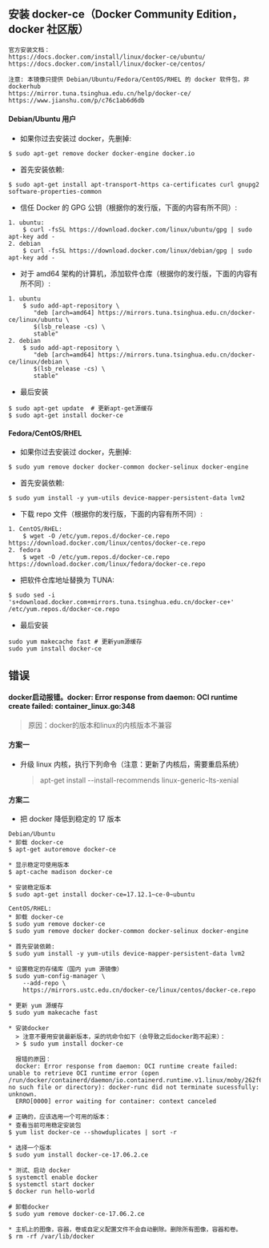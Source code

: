 ## 安装 docker-ce（Docker Community Edition，docker 社区版）
```
官方安装文档：
https://docs.docker.com/install/linux/docker-ce/ubuntu/
https://docs.docker.com/install/linux/docker-ce/centos/
```

```
注意: 本镜像只提供 Debian/Ubuntu/Fedora/CentOS/RHEL 的 docker 软件包，非 dockerhub
https://mirror.tuna.tsinghua.edu.cn/help/docker-ce/
https://www.jianshu.com/p/c76c1ab6d6db
```

#### Debian/Ubuntu 用户
* 如果你过去安装过 docker，先删掉:
```
$ sudo apt-get remove docker docker-engine docker.io
```

* 首先安装依赖:
```
$ sudo apt-get install apt-transport-https ca-certificates curl gnupg2 software-properties-common
```

* 信任 Docker 的 GPG 公钥（根据你的发行版，下面的内容有所不同）:
```
1. ubuntu: 
    $ curl -fsSL https://download.docker.com/linux/ubuntu/gpg | sudo apt-key add -
2. debian
    $ curl -fsSL https://download.docker.com/linux/debian/gpg | sudo apt-key add -
```

* 对于 amd64 架构的计算机，添加软件仓库（根据你的发行版，下面的内容有所不同）:
```
1. ubuntu
    $ sudo add-apt-repository \
       "deb [arch=amd64] https://mirrors.tuna.tsinghua.edu.cn/docker-ce/linux/ubuntu \
       $(lsb_release -cs) \
       stable"
2. debian
    $ sudo add-apt-repository \
       "deb [arch=amd64] https://mirrors.tuna.tsinghua.edu.cn/docker-ce/linux/debian \
       $(lsb_release -cs) \
       stable"
```

* 最后安装
```
$ sudo apt-get update  # 更新apt-get源缓存
$ sudo apt-get install docker-ce
```

#### Fedora/CentOS/RHEL
* 如果你过去安装过 docker，先删掉:
```
$ sudo yum remove docker docker-common docker-selinux docker-engine
```

* 首先安装依赖:
```
$ sudo yum install -y yum-utils device-mapper-persistent-data lvm2
```

* 下载 repo 文件（根据你的发行版，下面的内容有所不同）:
```
1. CentOS/RHEL: 
    $ wget -O /etc/yum.repos.d/docker-ce.repo https://download.docker.com/linux/centos/docker-ce.repo
2. fedora
    $ wget -O /etc/yum.repos.d/docker-ce.repo https://download.docker.com/linux/fedora/docker-ce.repo
```

* 把软件仓库地址替换为 TUNA:
```
$ sudo sed -i 's+download.docker.com+mirrors.tuna.tsinghua.edu.cn/docker-ce+' /etc/yum.repos.d/docker-ce.repo
```

* 最后安装
```
sudo yum makecache fast # 更新yum源缓存
sudo yum install docker-ce
```

## 错误
#### docker启动报错。docker: Error response from daemon: OCI runtime create failed: container_linux.go:348
> 原因：docker的版本和linux的内核版本不兼容

#### 方案一
* 升级 linux 内核，执行下列命令（注意：更新了内核后，需要重启系统）
    > apt-get install --install-recommends linux-generic-lts-xenial

#### 方案二
* 把 docker 降低到稳定的 17 版本
```
Debian/Ubuntu
* 卸载 docker-ce
$ apt-get autoremove docker-ce

* 显示稳定可使用版本
$ apt-cache madison docker-ce

* 安装稳定版本
$ sudo apt-get install docker-ce=17.12.1~ce-0~ubuntu
```

```
CentOS/RHEL: 
* 卸载 docker-ce
$ sudo yum remove docker-ce
$ sudo yum remove docker docker-common docker-selinux docker-engine

* 首先安装依赖:
$ sudo yum install -y yum-utils device-mapper-persistent-data lvm2

* 设置稳定的存储库（国内 yum 源镜像）
$ sudo yum-config-manager \
    --add-repo \
    https://mirrors.ustc.edu.cn/docker-ce/linux/centos/docker-ce.repo

* 更新 yum 源缓存
$ sudo yum makecache fast

* 安装docker
  > 注意不要用安装最新版本，采的坑命令如下（会导致之后docker跑不起来）：
  > $ sudo yum install docker-ce

  报错的原因：
  docker: Error response from daemon: OCI runtime create failed: unable to retrieve OCI runtime error (open /run/docker/containerd/daemon/io.containerd.runtime.v1.linux/moby/262f67d9beb653ac60b1c7cb3b2e183d7595b4a4a93f0dcfb0ce689a588cedcd/log.json: no such file or directory): docker-runc did not terminate sucessfully: unknown.
  ERRO[0000] error waiting for container: context canceled

# 正确的，应该选用一个可用的版本：
* 查看当前可用稳定安装包
$ yum list docker-ce --showduplicates | sort -r

* 选择一个版本
$ sudo yum install docker-ce-17.06.2.ce

```

```
* 测试、启动 docker
$ systemctl enable docker
$ systemctl start docker
$ docker run hello-world
```

```
# 卸载docker
$ sudo yum remove docker-ce-17.06.2.ce

* 主机上的图像，容器，卷或自定义配置文件不会自动删除。删除所有图像，容器和卷。
$ rm -rf /var/lib/docker

```

